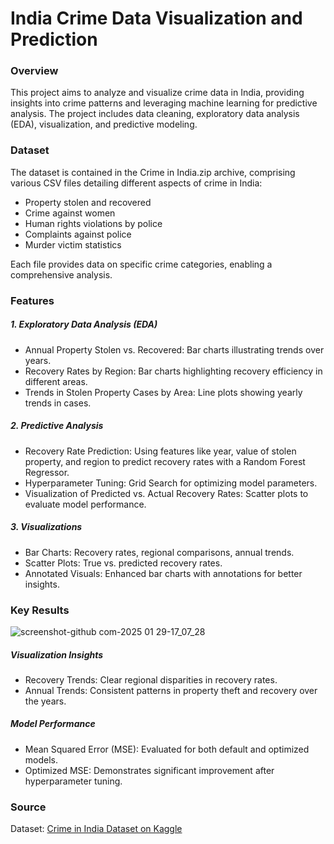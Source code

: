 # India Crime Data Visualization and Prediction

### Overview

This project aims to analyze and visualize crime data in India, providing insights into crime patterns and leveraging machine learning for predictive analysis. The project includes data cleaning, exploratory data analysis (EDA), visualization, and predictive modeling.

### Dataset

The dataset is contained in the Crime in India.zip archive, comprising various CSV files detailing different aspects of crime in India:

- Property stolen and recovered
- Crime against women
- Human rights violations by police
- Complaints against police
- Murder victim statistics

Each file provides data on specific crime categories, enabling a comprehensive analysis.

### Features

##### 1. Exploratory Data Analysis (EDA)
- Annual Property Stolen vs. Recovered: Bar charts illustrating trends over years.
- Recovery Rates by Region: Bar charts highlighting recovery efficiency in different areas.
- Trends in Stolen Property Cases by Area: Line plots showing yearly trends in cases.

##### 2. Predictive Analysis
- Recovery Rate Prediction: Using features like year, value of stolen property, and region to predict recovery rates with a Random Forest Regressor.
- Hyperparameter Tuning: Grid Search for optimizing model parameters.
- Visualization of Predicted vs. Actual Recovery Rates: Scatter plots to evaluate model performance.

##### 3. Visualizations
- Bar Charts: Recovery rates, regional comparisons, annual trends.
- Scatter Plots: True vs. predicted recovery rates.
- Annotated Visuals: Enhanced bar charts with annotations for better insights.

### Key Results

![screenshot-github com-2025 01 29-17_07_28](https://github.com/user-attachments/assets/ea4d7681-e43b-411c-bd12-cfea459d9c38)

##### Visualization Insights
- Recovery Trends: Clear regional disparities in recovery rates.
- Annual Trends: Consistent patterns in property theft and recovery over the years.

##### Model Performance
- Mean Squared Error (MSE): Evaluated for both default and optimized models.
- Optimized MSE: Demonstrates significant improvement after hyperparameter tuning.

### Source

Dataset: [Crime in India Dataset on Kaggle](https://www.kaggle.com/datasets/rajanand/crime-in-india)
